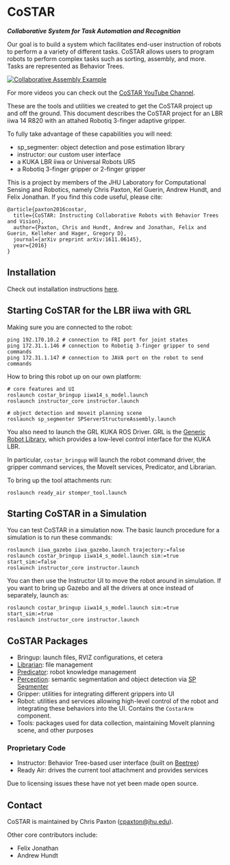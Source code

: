 # CoSTAR 

***Collaborative System for Task Automation and Recognition***

Our goal is to build a system which facilitates end-user instruction of robots to perform a a variety of different tasks. CoSTAR allows users to program robots to perform complex tasks such as sorting, assembly, and more. Tasks are represented as Behavior Trees.

[![Collaborative Assembly Example](https://img.youtube.com/vi/QS0cOPJFIDg/0.jpg)](https://youtu.be/QS0cOPJFIDg)

For more videos you can check out the [CoSTAR YouTube Channel](https://www.youtube.com/playlist?list=PLF86ez-NVmyEDgpmwpnpM6LyNwtkiWxAf).

These are the tools and utilities we created to get the CoSTAR project up and off the ground. This document describes the CoSTAR project for an LBR iiwa 14 R820 with an attahed Robotiq 3-finger adaptive gripper.

To fully take advantage of these capabilities you will need:

  - sp_segmenter: object detection and pose estimation library
  - instructor: our custom user interface
  - a KUKA LBR iiwa or Universal Robots UR5
  - a Robotiq 3-finger gripper or 2-finger gripper

This is a project by members of the JHU Laboratory for Computational Sensing and Robotics, namely Chris Paxton, Kel Guerin, Andrew Hundt, and Felix Jonathan. If you find this code useful, please cite:
```
@article{paxton2016costar,
  title={CoSTAR: Instructing Collaborative Robots with Behavior Trees and Vision},
  author={Paxton, Chris and Hundt, Andrew and Jonathan, Felix and Guerin, Kelleher and Hager, Gregory D},
  journal={arXiv preprint arXiv:1611.06145},
  year={2016}
}
```

## Installation

Check out installation instructions [here](INSTALL.md).

## Starting CoSTAR for the LBR iiwa with GRL

Making sure you are connected to the robot:

```
ping 192.170.10.2 # connection to FRI port for joint states
ping 172.31.1.146 # connection to Robotiq 3-finger gripper to send commands
ping 172.31.1.147 # connection to JAVA port on the robot to send commands
```

How to bring this robot up on our own platform:

```
# core features and UI
roslaunch costar_bringup iiwa14_s_model.launch
roslaunch instructor_core instructor.launch

# object detection and moveit planning scene
roslaunch sp_segmenter SPServerStructureAssembly.launch

```

You also need to launch the GRL KUKA ROS Driver. GRL is the [Generic Robot Library](https://github.com/ahundt/grl), which provides a low-level control interface for the KUKA LBR.

In particular, `costar_bringup` will launch the robot command driver, the gripper command services, the MoveIt services, Predicator, and Librarian.

To bring up the tool attachments run:

```
roslaunch ready_air stomper_tool.launch
```


## Starting CoSTAR in a Simulation

You can test CoSTAR in a simulation now. The basic launch procedure for a simulation is to run these commands:

```
roslaunch iiwa_gazebo iiwa_gazebo.launch trajectory:=false
roslaunch costar_bringup iiwa14_s_model.launch sim:=true start_sim:=false
roslaunch instructor_core instructor.launch
```

You can then use the Instructor UI to move the robot around in simulation. If you want to bring up Gazebo and all the drivers at once instead of separately, launch as:

```
roslaunch costar_bringup iiwa14_s_model.launch sim:=true start_sim:=true
roslaunch instructor_core instructor.launch
```

## CoSTAR Packages

  * Bringup: launch files, RVIZ configurations, et cetera
  * [Librarian](costar_librarian/Readme.md): file management
  * [Predicator](costar_predicator/Readme.md): robot knowledge management
  * [Perception](costar_perception/Readme.md): semantic segmentation and object detection via [SP Segmenter](https://github.com/jhu-lcsr/sp_segmenter)
  * Gripper: utilities for integrating different grippers into UI
  * Robot: utilities and services allowing high-level control of the robot and integrating these behaviors into the UI. Contains the `CostarArm` component.
  * Tools: packages used for data collection, maintaining MoveIt planning scene, and other purposes

### Proprietary Code

  * Instructor: Behavior Tree-based user interface (built on [Beetree](https://github.com/futureneer/beetree/))
  * Ready Air: drives the current tool attachment and provides services

  Due to licensing issues these have not yet been made open source.

## Contact

CoSTAR is maintained by Chris Paxton (cpaxton@jhu.edu).

Other core contributors include:
  * Felix Jonathan
  * Andrew Hundt
